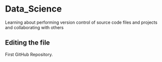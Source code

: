 # Data_Science
Learning about performing version control of source code files and projects and collaborating with others
## Editing the file
First GitHub Repository.
